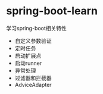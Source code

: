 # spring-boot-learn
学习spring-boot相关特性
- 自定义参数验证
- 定时任务
- 启动扩展点
- 启动runner
- 异常处理
- 过滤器和拦截器
- AdviceAdapter
